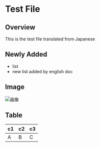 # Test File

## Overview

This is the test file translated from Japanese

## Newly Added

- list
- new list added by english doc

## Image

![画像](https://1.bp.blogspot.com/-S3186qX2F9Q/WUdZHSp0BPI/AAAAAAABFCw/f121GkI1uqEyqSDyFHHMooC-9PNmDEfRgCLcBGAs/s400/smartphone_photo_satsuei_woman.png)

## Table

c1 | c2 | c3
--- | --- | ---
A | B | C
